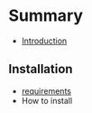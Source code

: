 # Summary

* [Introduction](README.md)

## Installation

* [requirements](requirements.md)
* How to install



